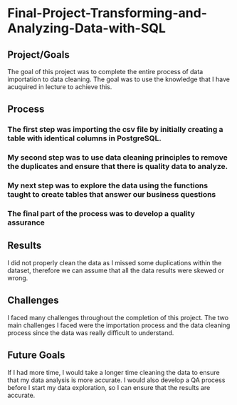 # Final-Project-Transforming-and-Analyzing-Data-with-SQL

## Project/Goals
The goal of this project was to complete the entire process of data importation to data cleaning. The goal was to use the knowledge that I have acuquired in lecture to achieve this.

## Process
### The first step was importing the csv file by initially creating a table with identical columns in PostgreSQL.
### My second step was to use data cleaning principles to remove the duplicates and ensure that there is quality data to analyze.
### My next step was to explore the data using the functions taught to create tables that answer our business questions
### The final part of the process was to develop a quality assurance 

## Results
I did not properly clean the data as I missed some duplications within the dataset, therefore we can assume that all the data results were skewed or wrong.

## Challenges 
I faced many challenges throughout the completion of this project. The two main challenges I faced were the importation process and the data cleaning process since the data was really difficult to understand.

## Future Goals
If I had more time, I would take a longer time cleaning the data to ensure that my data analysis is more accurate. I would also develop a QA process before I start my data exploration, so I can ensure that the results are accurate.
